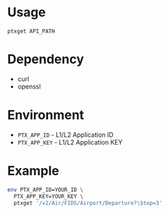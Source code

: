 # Usage

`ptxget API_PATH`

# Dependency

- curl
- openssl

# Environment

- `PTX_APP_ID` - L1/L2 Application ID
- `PTX_APP_KEY` - L1/L2 Application KEY

# Example

```sh
env PTX_APP_ID=YOUR_ID \
  PTX_APP_KEY=YOUR_KEY \
  ptxget '/v2/Air/FIDS/Airport/Departure?\$top=3'
```
